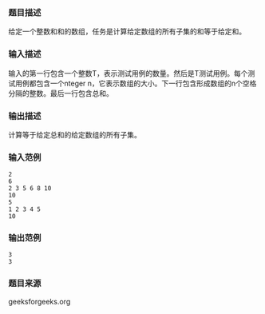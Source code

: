 ### 题目描述
给定一个整数和和的数组，任务是计算给定数组的所有子集的和等于给定和。
### 输入描述
输入的第一行包含一个整数T，表示测试用例的数量。然后是T测试用例。每个测试用例都包含一个nteger n，它表示数组的大小。下一行包含形成数组的n个空格分隔的整数。最后一行包含总和。
### 输出描述
计算等于给定总和的给定数组的所有子集。
### 输入范例
```
2
6
2 3 5 6 8 10
10
5
1 2 3 4 5
10
```
### 输出范例
```
3
3
```
### 题目来源
geeksforgeeks.org
